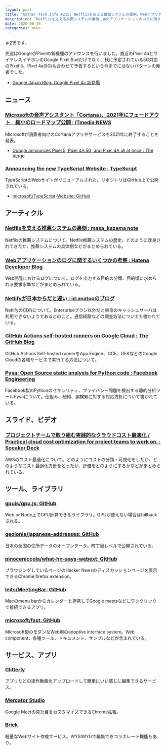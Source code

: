 ```yaml
---
layout: post
title: "Gather-Tech.info #215: Netflixを支える推薦システムの裏側、Webアプリケーションのログに関するいくつかの考察 など"
description: "Netflixを支える推薦システムの裏側、Webアプリケーションのログに関するいくつかの考察 など"
date: 2020-08-10
categories: news
---
```


＃215です。

先週はGoogleがPixelの新機種のアナウンスを行いました。直近のPixel 4aとワイヤレスイヤホンのGoogle Pixel Budだけでなく、秋に予定されている5G対応のPixel 5、Pixel 4a(5G)も合わせて予告するという今までにはないパターンの発表でした。

- [Google Japan Blog: Google Pixel 4a 新登場](https://japan.googleblog.com/2020/08/pixel4a.html)

## ニュース

### [Microsoftの音声アシスタント「Cortana」、2021年にフェードアウト　縮小のロードマップ公開 : ITmedia NEWS](https://www.itmedia.co.jp/news/articles/2008/03/news101.html)

Microsoftが消費者向けのCortanaアプリやサービスを2021年に終了することを発表。

- [Google announces Pixel 5, Pixel 4A 5G, and Pixel 4A all at once : The Verge](https://www.theverge.com/2020/8/3/21352032/google-pixel-5-4a-5g-price-release-date-specs)

### [Announcing the new TypeScript Website : TypeScript](https://devblogs.microsoft.com/typescript/announcing-the-new-typescript-website/)

TypeScriptのWebサイトがリニューアルされた。リポジトリはGitHub上で公開されている。

- [microsoft/TypeScript-Website: GitHub](https://github.com/microsoft/TypeScript-Website)

## アーティクル

### [Netflixを支える推薦システムの裏側 : masa_kazama note](https://note.com/masa_kazama/n/n0f70dcc0989e)

Netflixの推薦システムについて。Netflix推薦システムの歴史、どのように改良されてきたか、推薦システムの具体例などがまとめられている。

### [Webアプリケーションのログに関するいくつかの考察 : Hatena Developer Blog](https://developer.hatenastaff.com/entry/2020/08/06/110000)

Web開発におけるログについて。ログを出力する目的の分類、目的頃に求められる要求水準などがまとめられている。

### [Netlifyが日本からだと遅い : id:anatooのブログ](https://blog.anatoo.jp/2020-08-03)

NetlifyのCDNについて。Enterpriseプラン以外だと東京のキャッシュサーバは利用できないようであるとのこと。通信経路などの調査方法についても書かれている。

### [GitHub Actions self-hosted runners on Google Cloud : The GitHub Blog](https://github.blog/2020-08-04-github-actions-self-hosted-runners-on-google-cloud/)

GitHub Actions Self-hosted runnerをApp Engine、GCE、GEKなどのGoogle Cloudの各種サービスで実行する方法について。

### [Pysa: Open Source static analysis for Python code : Facebook Engineering](https://engineering.fb.com/security/pysa/)

Facebook製のPythonのセキュリティ、プライバシー問題を検出する静的分析ツールPysaについて。仕組み、制約、誤検知に対する対応方針について書かれている。

## スライド、ビデオ

### [プロジェクトチームで取り組む実践的なクラウドコスト最適化 / Practical cloud cost optimization for project teams to work on. : Speaker Deck](https://speakerdeck.com/sansanbuildersbox/practical-cloud-cost-optimization-for-project-teams-to-work-on)

AWSのコスト最適化について。どのようにコストの分類・可視化をしたか、どのようなコスト最適化方針をとったか、評価をどのようにするかなどがまとめられている。

## ツール、ライブラリ

### [gpujs/gpu.js: GitHub](https://github.com/gpujs/gpu.js)

Web or Node上でGPU計算できるライブラリ。GPUが使えない場合はfallbackされる。

### [geolonia/japanese-addresses: GitHub](https://github.com/geolonia/japanese-addresses)

日本の全国の住所データのオープンデータ。町丁目レベルで公開されている。

### [pinoceniccola/what-hn-says-webext: GitHub](https://github.com/pinoceniccola/what-hn-says-webext)

ブラウジングしているページのHacker Newsのディスカッションページを表示できるChrome,firefox extension。

### [leits/MeetingBar: GitHub](https://github.com/leits/MeetingBar)

Macのmenu barからカレンダーと連携してGoogle meetsなどにワンクリックで接続できるアプリ。

### [microsoft/fast: GitHub](https://github.com/microsoft/fast)

Microsoft製のモダンなWeb用のadoptive interface system。Web component、各種ツール、ドキュメント、サンプルなどが含まれている。

## サービス、アプリ

### [Glitterly](https://glitterly.app/)

アプリなどの操作動画をアップロードして簡単にいい感じに編集できるサービス。

### [Mercator Studio](https://x-ing.space/mercator/)

Google Meetの見た目をカスタマイズできるChrome拡張。

### [Brick](https://brick.do/)

軽量なWebサイト作成サービス。WYSIWYGで編集できコラボレート機能もあり。
